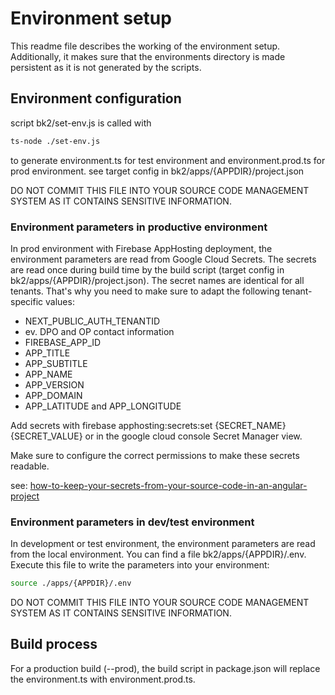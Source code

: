 # Environment setup

This readme file describes the working of the environment setup. 
Additionally, it makes sure that the environments directory is made persistent as it is not generated by the scripts.

## Environment configuration

script bk2/set-env.js is called with 

```sh
ts-node ./set-env.js
```

to generate environment.ts for test environment and environment.prod.ts for prod environment.
see target config in bk2/apps/{APPDIR}/project.json

DO NOT COMMIT THIS FILE INTO YOUR SOURCE CODE MANAGEMENT SYSTEM AS IT CONTAINS SENSITIVE INFORMATION.

### Environment parameters in productive environment

In prod environment with Firebase AppHosting deployment, the environment parameters are read from Google Cloud Secrets.
The secrets are read once during build time by the build script (target config in bk2/apps/{APPDIR}/project.json).
The secret names are identical for all tenants. That's why you need to make sure to adapt the following tenant-specific values:

- NEXT_PUBLIC_AUTH_TENANTID
- ev. DPO and OP contact information
- FIREBASE_APP_ID
- APP_TITLE
- APP_SUBTITLE
- APP_NAME
- APP_VERSION
- APP_DOMAIN
- APP_LATITUDE and APP_LONGITUDE

Add secrets with firebase apphosting:secrets:set {SECRET_NAME} {SECRET_VALUE} or in the google cloud console Secret Manager view.

Make sure to configure the correct permissions to make these secrets readable.

see: [how-to-keep-your-secrets-from-your-source-code-in-an-angular-project](https://pazel.dev/how-to-keep-your-secrets-from-your-source-code-in-an-angular-project)


### Environment parameters in dev/test environment

In development or test environment, the environment parameters are read from the local environment.
You can find a file bk2/apps/{APPDIR}/.env. Execute this file to write the parameters into your environment:

```sh
source ./apps/{APPDIR}/.env
```

DO NOT COMMIT THIS FILE INTO YOUR SOURCE CODE MANAGEMENT SYSTEM AS IT CONTAINS SENSITIVE INFORMATION.

## Build process

For a production build (--prod), the build script in package.json will replace the environment.ts with environment.prod.ts.

